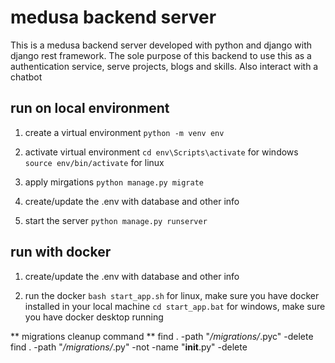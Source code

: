 # medusa backend server
This is a medusa backend server developed with python and django with django rest framework. The sole purpose of this backend to use this as a authentication service, serve projects, blogs and skills. Also interact with a chatbot


## run on local environment
1. create a virtual environment
`python -m venv env`

2. activate virtual environment
`cd env\Scripts\activate` for windows
`source env/bin/activate` for linux

3. apply mirgations
`python manage.py migrate`

4. create/update the .env with database and other info

5. start the server
`python manage.py runserver`



## run with docker
1. create/update the .env with database and other info

2. run the docker
`bash start_app.sh` for linux, make sure you have docker installed in your local machine
`cd start_app.bat` for windows, make sure you have docker desktop running


** migrations cleanup command **
find . -path "*/migrations/*.pyc"  -delete
find . -path "*/migrations/*.py" -not -name "__init__.py" -delete
